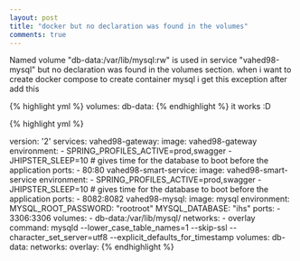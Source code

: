 ```yaml
---
layout: post
title: "docker but no declaration was found in the volumes"
comments: true
---
```

Named volume "db-data:/var/lib/mysql:rw" is used in service "vahed98-mysql" but no declaration was found in the volumes section.
when i want to create docker compose to create container mysql i get this exception 
after add this  

{% highlight yml %}
volumes:
  db-data:
{% endhighlight %}
it works :D

{% highlight yml %}

version: '2'
services:
    vahed98-gateway:
        image: vahed98-gateway
        environment:
            - SPRING_PROFILES_ACTIVE=prod,swagger
            - JHIPSTER_SLEEP=10 # gives time for the database to boot before the application
        ports:
            - 80:80
    vahed98-smart-service:
        image: vahed98-smart-service
        environment:
            - SPRING_PROFILES_ACTIVE=prod,swagger
            - JHIPSTER_SLEEP=10 # gives time for the database to boot before the application
        ports:
            - 8082:8082
    vahed98-mysql:
        image: mysql
        environment:
            MYSQL_ROOT_PASSWORD: "rootroot"
            MYSQL_DATABASE: "ihs"
        ports:
            - 3306:3306
        volumes:
            - db-data:/var/lib/mysql/
        networks:
            - overlay
        command: mysqld --lower_case_table_names=1 --skip-ssl --character_set_server=utf8 --explicit_defaults_for_timestamp
volumes:
  db-data:
networks:
  overlay:
{% endhighlight %}
